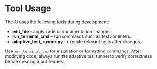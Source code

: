 # Tool Usage

The AI uses the following tools during development:

- **edit_file** – apply code or documentation changes.
- **run_terminal_cmd** – run commands such as tests or linters.
- **adaptive_test_runner.py** – execute relevant tests after changes.

Use `run_terminal_cmd` for installation or formatting commands. After modifying code, always run the adaptive test runner to verify correctness before creating a pull request.
